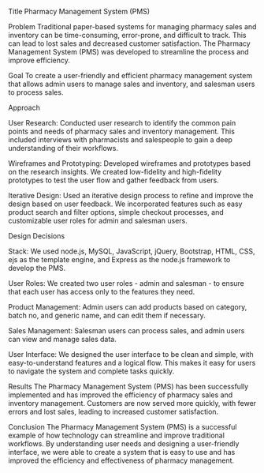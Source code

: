 Title 
Pharmacy Management System (PMS)

Problem 
Traditional paper-based systems for managing pharmacy sales and inventory can be time-consuming, error-prone, and difficult to track. This can lead to lost sales and decreased customer satisfaction. The Pharmacy Management System (PMS) was developed to streamline the process and improve efficiency.

Goal
To create a user-friendly and efficient pharmacy management system that allows admin users to manage sales and inventory, and salesman users to process sales.

Approach

User Research: Conducted user research to identify the common pain points and needs of pharmacy sales and inventory management. This included interviews with pharmacists and salespeople to gain a deep understanding of their workflows.

Wireframes and Prototyping: Developed wireframes and prototypes based on the research insights. We created low-fidelity and high-fidelity prototypes to test the user flow and gather feedback from users.

Iterative Design: Used an iterative design process to refine and improve the design based on user feedback. We incorporated features such as easy product search and filter options, simple checkout processes, and customizable user roles for admin and salesman users.

Design Decisions

Stack: We used node.js, MySQL, JavaScript, jQuery, Bootstrap, HTML, CSS, ejs as the template engine, and Express as the node.js framework to develop the PMS.

User Roles: We created two user roles - admin and salesman - to ensure that each user has access only to the features they need.

Product Management: Admin users can add products based on category, batch no, and generic name, and can edit them if necessary.

Sales Management: Salesman users can process sales, and admin users can view and manage sales data.

User Interface: We designed the user interface to be clean and simple, with easy-to-understand features and a logical flow. This makes it easy for users to navigate the system and complete tasks quickly.

Results
The Pharmacy Management System (PMS) has been successfully implemented and has improved the efficiency of pharmacy sales and inventory management. Customers are now served more quickly, with fewer errors and lost sales, leading to increased customer satisfaction.

Conclusion
The Pharmacy Management System (PMS) is a successful example of how technology can streamline and improve traditional workflows. By understanding user needs and designing a user-friendly interface, we were able to create a system that is easy to use and has improved the efficiency and effectiveness of pharmacy management.
